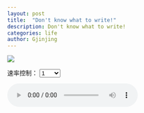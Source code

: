 ```yaml
---
layout: post
title:  "Don't know what to write!"
description: Don't know what to write!
categories: life
author: Gjinjing
---
```


![]({{site.baseurl}}/images/lost-1.jpg)
<p>
  <span>速率控制：</span>
  <select id="select" onchange="changeRate()">
     <option value="1" selected>1</option>
     <option value="0.5">0.5</option>
     <option value="0.75">0.75</option>
     <option value="2">2</option>
  </select>
</p>
<audio src="../music/crossaline.mp3" controls id="audio"></audio>
